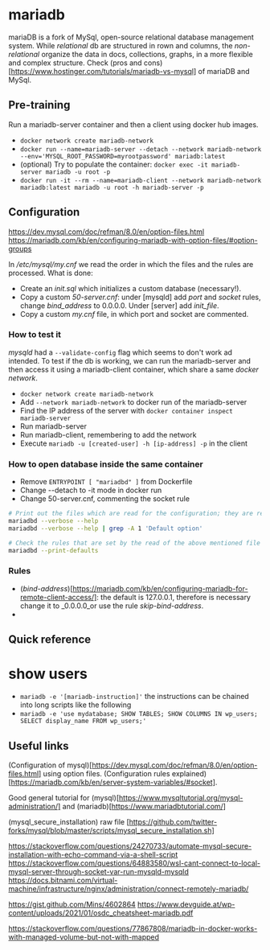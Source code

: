 # mariadb

mariaDB is a fork of MySql, open-source relational database management system. While _relational_ db are structured in rown and columns, the _non-relational_ organize the data in docs, collections, graphs, in a more flexible and complex structure. Check (pros and cons)[https://www.hostinger.com/tutorials/mariadb-vs-mysql] of mariaDB and MySql.

## Pre-training  
Run a mariadb-server container and then a client using docker hub images.
- `docker network create mariadb-network`
- `docker run --name=mariadb-server --detach --network mariadb-network --env='MYSQL_ROOT_PASSWORD=myrootpassword' mariadb:latest`
- (optional) Try to populate the container: `docker exec -it mariadb-server mariadb -u root -p`
- `docker run -it --rm --name=mariadb-client --network mariadb-network mariadb:latest mariadb -u root -h mariadb-server -p`

## Configuration
https://dev.mysql.com/doc/refman/8.0/en/option-files.html
https://mariadb.com/kb/en/configuring-mariadb-with-option-files/#option-groups

In _/etc/mysql/my.cnf_ we read the order in which the files and the rules are processed. What is done:
- Create an _init.sql_ which initializes a custom database (necessary!).
- Copy a custom _50-server.cnf_: under [mysqld] add _port_ and _socket_ rules, change _bind_address_ to 0.0.0.0. Under [server] add _init_file_.
- Copy a custom _my.cnf_ file, in which port and socket are commented.

### How to test it
*mysqld* had a `--validate-config` flag which seems to don't work ad intended. To test if the db is working, we can run the mariadb-server and then access it using a mariadb-client container, which share a same _docker network_.
- `docker network create mariadb-network`
- Add `--network mariadb-network` to docker run of the mariadb-server
- Find the IP address of the server with `docker container inspect mariadb-server`
- Run mariadb-server
- Run mariadb-client, remembering to add the network
- Execute `mariadb -u [created-user] -h [ip-address] -p` in the client

### How to open database inside the same container
- Remove `ENTRYPOINT [ "mariadbd" ]` from Dockerfile
- Change --detach to -it mode in docker run
- Change 50-server.cnf, commenting the socket rule

```bash
# Print out the files which are read for the configuration; they are read in that order, and they don't replace themselves, instead they _ADD_ the rules.
mariadbd --verbose --help
mariadbd --verbose --help | grep -A 1 'Default option'

# Check the rules that are set by the read of the above mentioned file
mariadbd --print-defaults
```  

### Rules
- (_bind-address_)[https://mariadb.com/kb/en/configuring-mariadb-for-remote-client-access/]: the default is 127.0.0.1, therefore is necessary change it to _0.0.0.0_or use the rule _skip-bind-address_.
- 

## Quick reference
# show users
- `mariadb -e '[mariadb-instruction]'` the instructions can be chained into long scripts like the following
- `mariadb -e 'use mydatabase; SHOW TABLES; SHOW COLUMNS IN wp_users; SELECT display_name FROM wp_users;'`

## Useful links
(Configuration of mysql)[https://dev.mysql.com/doc/refman/8.0/en/option-files.html] using option files.
(Configuration rules explained)[https://mariadb.com/kb/en/server-system-variables/#socket].

Good general tutorial for (mysql)[https://www.mysqltutorial.org/mysql-administration/] and (mariadb)[https://www.mariadbtutorial.com/]

(mysql_secure_installation) raw file [https://github.com/twitter-forks/mysql/blob/master/scripts/mysql_secure_installation.sh]  

https://stackoverflow.com/questions/24270733/automate-mysql-secure-installation-with-echo-command-via-a-shell-script
https://stackoverflow.com/questions/64883580/wsl-cant-connect-to-local-mysql-server-through-socket-var-run-mysqld-mysqld
https://docs.bitnami.com/virtual-machine/infrastructure/nginx/administration/connect-remotely-mariadb/

https://gist.github.com/Mins/4602864
https://www.devguide.at/wp-content/uploads/2021/01/osdc_cheatsheet-mariadb.pdf

https://stackoverflow.com/questions/77867808/mariadb-in-docker-works-with-managed-volume-but-not-with-mapped
